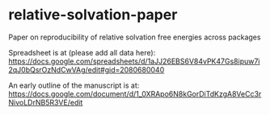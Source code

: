 # relative-solvation-paper
Paper on reproducibility of relative solvation free energies across packages

Spreadsheet is at (please add all data here):
https://docs.google.com/spreadsheets/d/1aJJ26EBS6V84vPK47Gs8ipuw7i2qJ0bQsrOzNdCwVAg/edit#gid=2080680040

An early outline of the manuscript is at:
https://docs.google.com/document/d/1_0XRApo6N8kGorDiTdKzgA8VeCc3rNivoLDrNB5R3VE/edit
